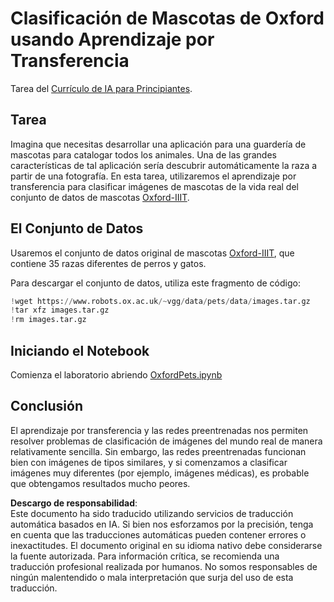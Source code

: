 # Clasificación de Mascotas de Oxford usando Aprendizaje por Transferencia

Tarea del [Currículo de IA para Principiantes](https://github.com/microsoft/ai-for-beginners).

## Tarea

Imagina que necesitas desarrollar una aplicación para una guardería de mascotas para catalogar todos los animales. Una de las grandes características de tal aplicación sería descubrir automáticamente la raza a partir de una fotografía. En esta tarea, utilizaremos el aprendizaje por transferencia para clasificar imágenes de mascotas de la vida real del conjunto de datos de mascotas [Oxford-IIIT](https://www.robots.ox.ac.uk/~vgg/data/pets/).

## El Conjunto de Datos

Usaremos el conjunto de datos original de mascotas [Oxford-IIIT](https://www.robots.ox.ac.uk/~vgg/data/pets/), que contiene 35 razas diferentes de perros y gatos.

Para descargar el conjunto de datos, utiliza este fragmento de código:

```python
!wget https://www.robots.ox.ac.uk/~vgg/data/pets/data/images.tar.gz
!tar xfz images.tar.gz
!rm images.tar.gz
```

## Iniciando el Notebook

Comienza el laboratorio abriendo [OxfordPets.ipynb](../../../../../../lessons/4-ComputerVision/08-TransferLearning/lab/OxfordPets.ipynb)

## Conclusión

El aprendizaje por transferencia y las redes preentrenadas nos permiten resolver problemas de clasificación de imágenes del mundo real de manera relativamente sencilla. Sin embargo, las redes preentrenadas funcionan bien con imágenes de tipos similares, y si comenzamos a clasificar imágenes muy diferentes (por ejemplo, imágenes médicas), es probable que obtengamos resultados mucho peores.

**Descargo de responsabilidad**:  
Este documento ha sido traducido utilizando servicios de traducción automática basados en IA. Si bien nos esforzamos por la precisión, tenga en cuenta que las traducciones automáticas pueden contener errores o inexactitudes. El documento original en su idioma nativo debe considerarse la fuente autorizada. Para información crítica, se recomienda una traducción profesional realizada por humanos. No somos responsables de ningún malentendido o mala interpretación que surja del uso de esta traducción.